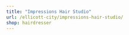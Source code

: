```yaml
---
title: "Impressions Hair Studio"
url: /ellicott-city/impressions-hair-studio/
shop: hairdresser
---
```

